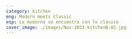 ```yaml
---
category: kitchen
eng: Modern meets Classic
esp: Lo moderno se encuentra con lo clásico
cover_image: ./images/Nov-2023-kitchenB-02.jpg
---
```


